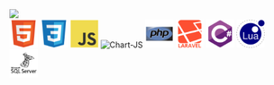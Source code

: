 <div>
    <img src="https://github-readme-stats.vercel.app/api/top-langs/?username=brunop6&layout=compact&langs_count=6&theme=radical"/>
</div>
<div>
	<img width="50" src="https://github.com/devicons/devicon/blob/master/icons/html5/html5-original.svg" alt="HTML5">
	<img width="50" src="https://github.com/devicons/devicon/blob/master/icons/css3/css3-original.svg" alt="CSS3">
	<img width="50" src="https://github.com/devicons/devicon/blob/master/icons/javascript/javascript-original.svg" alt="JS">
	<img width="50" src="https://www.chartjs.org/img/chartjs-logo.svg" alt="Chart-JS">
	<img width="50" src="https://github.com/devicons/devicon/blob/master/icons/php/php-original.svg" alt="PHP">
	<img width="50" src="https://github.com/devicons/devicon/blob/master/icons/laravel/laravel-plain-wordmark.svg" alt="Laravel">
	<img width="50" src="https://github.com/devicons/devicon/blob/master/icons/csharp/csharp-original.svg" alt="Csharp">
	<img width="50" src="https://github.com/devicons/devicon/blob/master/icons/lua/lua-original-wordmark.svg" alt="Lua">
	<img width="50" src="https://github.com/devicons/devicon/blob/master/icons/microsoftsqlserver/microsoftsqlserver-plain-wordmark.svg" alt="SQL">
</div>
